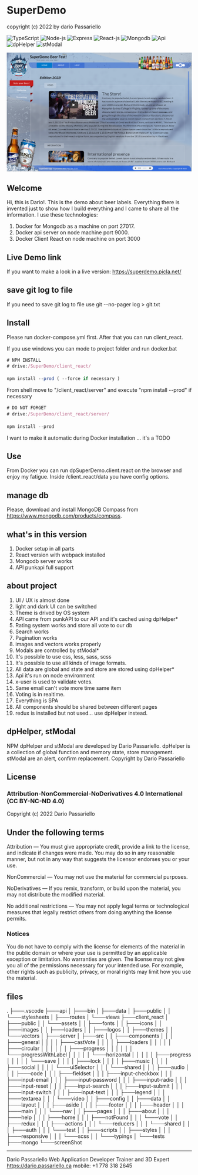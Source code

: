 # SuperDemo

copyright (c) 2022 by dario Passariello

![TypeScript](https://img.shields.io/badge/TypeScript-006b98?logo=TypeScript&logoColor=white)
![Node-js](https://img.shields.io/badge/Node-js-006b98?logo=Node-js&logoColor=white)
![Express](https://img.shields.io/badge/Express-006b98?logo=Express&logoColor=white)
![React-js](https://img.shields.io/badge/React-js-006b98?logo=React-js&logoColor=white)
![Mongodb](https://img.shields.io/badge/Mongodb-006b98?logo=Mongodb&logoColor=white)
![Api](https://img.shields.io/badge/Api-006b98?logo=Api&logoColor=white)
![dpHelper](https://img.shields.io/badge/dpHelper-npm-green?logo=dpHelper&logoColor=white)
![stModal](https://img.shields.io/badge/stModal-npm-green?logo=stModal&logoColor=white)

![screenShot](/screenShot/000.png)

## Welcome

Hi, this is Dario!.
This is the demo about beer labels. Everything there is invented just to show how I build everything and I came to share all the information.
I use these technologies:

1) Docker for Mongodb as a machine on port 27017.
2) Docker api server on node machine port 9000.
3) Docker Client React on node machine on port 3000

## Live Demo link

If you want to make a look in a live version:
<https://superdemo.picla.net/>

## save git log to file

If you need to save git log to file use git --no-pager log > git.txt

## Install

Please run docker-compose.yml first. After that you can run client_react.

If you use windows you can mode to project folder and run docker.bat

```js
# NPM INSTALL
# drive:/SuperDemo/client_react/

npm install --prod ( --force if necessary )
```

From shell move to "/client_react/server" and execute "npm install --prod" if necessary

```js
# DO NOT FORGET
# drive:/SuperDemo/client_react/server/

npm install --prod
```

I want to make it automatic during Docker installation ... it's a TODO

## Use

From Docker you can run dpSuperDemo.client.react on the browser and enjoy my fatigue.
Inside /client_react/data you have config options.

## manage db

Please, download and install MongoDB Compass from <https://www.mongodb.com/products/compass>.

## what's in this version

1) Docker setup in all parts
2) React version with webpack installed
3) Mongodb server works
4) API punkapi full support

## about project

1) UI / UX is almost done
2) light and dark UI can be switched
3) Theme is drived by OS system
4) API came from punkAPI to our API and it's cached using dpHelper*
5) Rating system works and store all vote to our db
6) Search works
7) Pagination works
8) images and vectors works properly
9) Modals are controlled by stModal*
10) It's possible to use css, less, sass, scss
11) It's possible to use all kinds of image formats.
12) All data are global and state and store are stored using dpHelper*
13) Api it's run on node environment
14) x-user is used to validate votes.
15) Same email can't vote more time same item
16) Voting is in realtime.
17) Everything is SPA
18) All components should be shared between different pages
19) redux is installed but not used... use dpHelper instead.

## dpHelper, stModal

NPM dpHelper and stModal are developed by Dario Passariello.
dpHelper is a collection of global function and memory state, store management. stModal are an alert, confirm replacement.
Copyright by Dario Passariello

## License

### Attribution-NonCommercial-NoDerivatives 4.0 International (CC BY-NC-ND 4.0)

Copyright (c) 2022 Dario Passariello

## Under the following terms

Attribution — You must give appropriate credit, provide a link to the license,
and indicate if changes were made. You may do so in any reasonable manner,
but not in any way that suggests the licensor endorses you or your use.

NonCommercial — You may not use the material for commercial purposes.

NoDerivatives — If you remix, transform, or build upon the material,
you may not distribute the modified material.

No additional restrictions — You may not apply legal terms or technological measures
that legally restrict others from doing anything the license permits.

### Notices

You do not have to comply with the license for elements of the material in the public
domain or where your use is permitted by an applicable exception or limitation.
No warranties are given. The license may not give you all of the permissions necessary
for your intended use. For example, other rights such as publicity, privacy, or moral
rights may limit how you use the material.

## files

.
├───.vscode
├───api
│   ├───bin
│   ├───data
│   ├───public
│   │   └───stylesheets
│   ├───routes
│   └───views
├───client_react
│   ├───public
│   │   └───assets
│   │       ├───fonts
│   │       ├───icons
│   │       ├───images
│   │       ├───loaders
│   │       ├───logos
│   │       ├───themes
│   │       └───vectors
│   ├───server
│   ├───src
│   │   ├───components
│   │   │   ├───general
│   │   │   │   ├───castVote
│   │   │   │   ├───loaders
│   │   │   │   │   ├───circular
│   │   │   │   │   │   ├───progress
│   │   │   │   │   │   └───progressWithLabel
│   │   │   │   │   └───horizontal
│   │   │   │   │       ├───progress
│   │   │   │   │       └───save
│   │   │   │   ├───lock
│   │   │   │   ├───music
│   │   │   │   ├───social
│   │   │   │   └───uiSelector
│   │   │   └───shared
│   │   │       ├───audio
│   │   │       ├───code
│   │   │       ├───fieldset
│   │   │       ├───input-checkbox
│   │   │       ├───input-email
│   │   │       ├───input-password
│   │   │       ├───input-radio
│   │   │       ├───input-reset
│   │   │       ├───input-search
│   │   │       ├───input-submit
│   │   │       ├───input-switch
│   │   │       ├───input-text
│   │   │       ├───legend
│   │   │       ├───textarea
│   │   │       └───video
│   │   ├───config
│   │   ├───data
│   │   ├───layout
│   │   │   ├───aside
│   │   │   ├───footer
│   │   │   ├───header
│   │   │   ├───main
│   │   │   └───nav
│   │   ├───pages
│   │   │   ├───about
│   │   │   ├───help
│   │   │   ├───home
│   │   │   ├───notFound
│   │   │   └───vote
│   │   ├───redux
│   │   │   ├───actions
│   │   │   └───reducers
│   │   │       └───shared
│   │   │           ├───auth
│   │   │           └───test
│   │   ├───scripts
│   │   ├───styles
│   │   │   ├───responsive
│   │   │   └───scss
│   │   └───typings
│   └───tests
├───mongo
└───screenShot

---------------------------------------
Dario Passariello
Web Application Developer
Trainer and 3D Expert
<https://dario.passariello.ca>
mobile: +1 778 318 2645
